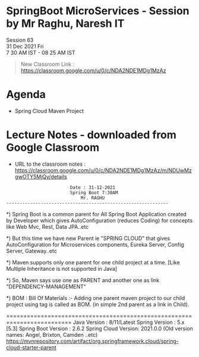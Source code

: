 # SpringBoot MicroServices - Session by Mr Raghu, Naresh IT

Session 63 \
31 Dec 2021 Fri \
7 30 AM IST - 08 25 AM IST

> New Classroom Link : https://classroom.google.com/u/0/c/NDA2NDE1MDg1MzAz

# Agenda

* Spring Cloud Maven Project

# Lecture Notes - downloaded from Google Classroom

* URL to the classroom notes : https://classroom.google.com/u/0/c/NDA2NDE1MDg1MzAz/m/NDUwMzgwOTY5MjQy/details

```
						Date : 31-12-2021
						Spring Boot 7:30AM
 						    Mr. RAGHU
-------------------------------------------------------------
```
*) Spring Boot is a common parent for All Spring Boot Application created by Developer
   which gives AutoConfiguration (reduces Coding) for concepts like Web Mvc, Rest,
    Data JPA..etc

*) But this time we have new Parent ie "SPRING CLOUD" that gives AutoConfiguration for
   Microservices components, Eureka Server, Config Server, Gateway..etc

*) Maven supports only one parent for one child project at a time.
  [Like Multiple Inheritance is not supported in Java]

*) So, Maven says use one as PARENT and another one as link "DEPENDENCY-MANAGEMENT"

*) BOM : Bill Of Materials :-
  Adding one parent maven project to our child project using <dependencyManagement> tag
  is called as BOM. (in simple 2nd parent as a link in Child).

=========================================================================
Java Version   : 8/11/Latest
Spring Version : 5.x [5.3]
Spring Boot Version : 2.6.2
Spring Cloud Version: 2021.0.0 (Old version names: Angel, Brixton, Camden ..etc)
https://mvnrepository.com/artifact/org.springframework.cloud/spring-cloud-starter-parent
